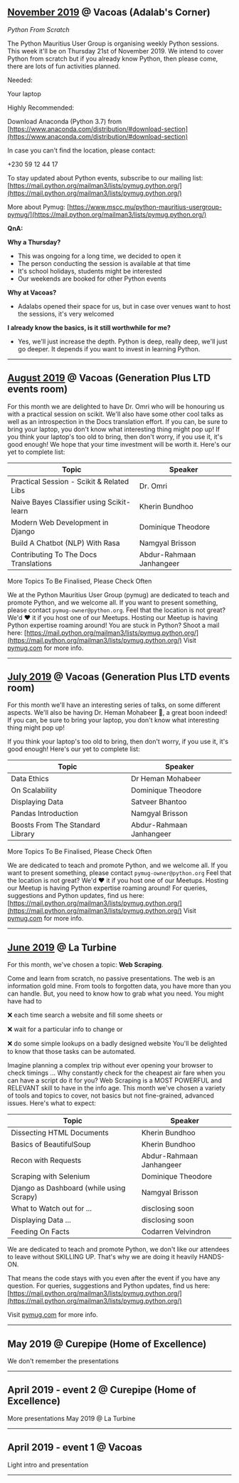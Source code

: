## [November 2019](https://www.meetup.com/MauritiusSoftwareCraftsmanshipCommunity/events/266575713/) @ Vacoas (Adalab's Corner)
_Python From Scratch_ 

The Python Mauritius User Group is organising weekly Python sessions. This week it'll be on Thursday 21st of November 2019. We intend to cover Python from scratch but if you already know Python, then please come, there are lots of fun activities planned.

Needed:

Your laptop

Highly Recommended:

Download Anaconda (Python 3.7) from
[https://www.anaconda.com/distribution/#download-section](https://www.anaconda.com/distribution/#download-section)

In case you can't find the location, please contact:

+230 59 12 44 17

To stay updated about Python events, subscribe to our mailing list:
[https://mail.python.org/mailman3/lists/pymug.python.org/](https://mail.python.org/mailman3/lists/pymug.python.org/)

More about Pymug:
[https://www.mscc.mu/python-mauritius-usergroup-pymug/](https://mail.python.org/mailman3/lists/pymug.python.org/)

**QnA:**

**Why a Thursday?**

- This was ongoing for a long time, we decided to open it
- The person conducting the session is available at that time
- It's school holidays, students might be interested
- Our weekends are booked for other Python events

**Why at Vacoas?**

- Adalabs opened their space for us, but in case over venues want to host the sessions, it's very welcomed

**I already know the basics, is it still worthwhile for me?**

- Yes, we'll just increase the depth. Python is deep, really deep, we'll just go deeper. It depends if you want to invest in learning Python.

<hr>

## [August 2019](https://www.meetup.com/MauritiusSoftwareCraftsmanshipCommunity/events/263309563/) @ Vacoas (Generation Plus LTD events room)

For this month we are delighted to have Dr. Omri who will be honouring us with a practical session on scikit. We'll also have some other cool talks as well as an introspection in the Docs translation effort. If you can, be sure to bring your laptop, you don't know what interesting thing might pop up! If you think your laptop's too old to bring, then don't worry, if you use it, it's good enough! We hope that your time investment will be worth it. Here's our yet to complete list: 

| **Topic** | **Speaker** |
|---|---|
| Practical Session - Scikit & Related Libs | Dr. Omri |
| Naive Bayes Classifier using Scikit-learn | Kherin Bundhoo |
| Modern Web Development in Django | Dominique Theodore |
| Build A Chatbot (NLP) With Rasa | Namgyal Brisson |
| Contributing To The Docs Translations | Abdur-Rahmaan Janhangeer |

More Topics To Be Finalised, Please Check Often 

We at the Python Mauritius User Group (pymug) are dedicated to teach and promote Python, and we welcome all. If you want to present something, please contact `pymug-owner@python.org`. Feel that the location is not great? We'd ❤️ it if you host one of our Meetups. Hosting our Meetup is having Python expertise roaming around! You are stuck in Python? Shoot a mail here: [https://mail.python.org/mailman3/lists/pymug.python.org/](https://mail.python.org/mailman3/lists/pymug.python.org/) Visit [pymug.com](pymug.com) for more info.

<hr>

## [July 2019](https://www.meetup.com/MauritiusSoftwareCraftsmanshipCommunity/events/262900833/) @ Vacoas (Generation Plus LTD events room)

For this month we'll have an interesting series of talks, on some different aspects. We'll also be having Dr. Heman Mohabeer 🎉, a great boon indeed! If you can, be sure to bring your laptop, you don't know what interesting thing might pop up! 

If you think your laptop's too old to bring, then don't worry, if you use it, it's good enough! Here's our yet to complete list: 

| **Topic** | **Speaker** |
|---|---|
| Data Ethics | Dr Heman Mohabeer |
| On Scalability | Dominique Theodore |
| Displaying Data | Satveer Bhantoo |
| Pandas Introduction | Namgyal Brisson |
| Boosts From The Standard Library | Abdur-Rahmaan Janhangeer |

More Topics To Be Finalised, Please Check Often 

We are dedicated to teach and promote Python, and we welcome all. If you want to present something, please contact `pymug-owner@python.org` Feel that the location is not great? We'd ❤️ it if you host one of our Meetups. Hosting our Meetup is having Python expertise roaming around! For queries, suggestions and Python updates, find us here: [https://mail.python.org/mailman3/lists/pymug.python.org/](https://mail.python.org/mailman3/lists/pymug.python.org/) Visit [pymug.com](pymug.com) for more info. 

<hr>

## [June 2019](https://www.meetup.com/MauritiusSoftwareCraftsmanshipCommunity/events/262206827/) @ La Turbine 

For this month, we've chosen a topic: **Web Scraping**. 

Come and learn from scratch, no passive presentations. The web is an information gold mine. From tools to forgotten data, you have more than you can handle. But, you need to know how to grab what you need. You might have had to 

❌ each time search a website and fill some sheets or 

❌ wait for a particular info to change or 

❌ do some simple lookups on a badly designed website You'll be delighted to know that those tasks can be automated. 

Imagine planning a complex trip without ever opening your browser to check timings ... Why constantly check for the cheapest air fare when you can have a script do it for you? Web Scraping is a MOST POWERFUL and RELEVANT skill to have in the info age. This month we've chosen a variety of tools and topics to cover, not basics but not fine-grained, advanced issues. Here's what to expect: 

| **Topic** | **Speaker** |
|---|---|
| Dissecting HTML Documents | Kherin Bundhoo |
| Basics of BeautifulSoup | Kherin Bundhoo |
| Recon with Requests | Abdur-Rahmaan Janhangeer |
| Scraping with Selenium | Dominique Theodore |
| Django as Dashboard (while using Scrapy) | Namgyal Brisson |
| What to Watch out for ... | disclosing soon |
| Displaying Data ... | disclosing soon |
| Feeding On Facts | Codarren Velvindron |

We are dedicated to teach and promote Python, we don't like our attendees to leave without SKILLING UP. That's why we are doing it heavily HANDS-ON. 

That means the code stays with you even after the event if you have any question. For queries, suggestions and Python updates, find us here: [https://mail.python.org/mailman3/lists/pymug.python.org/](https://mail.python.org/mailman3/lists/pymug.python.org/) 

Visit [pymug.com](pymug.com) for more info. 

<hr>



## May 2019 @ Curepipe (Home of Excellence)

We don't remember the presentations

<hr>

## April 2019 - event 2 @ Curepipe (Home of Excellence)

More presentations May 2019 @ La Turbine 

<hr>

## April 2019 - event 1 @ Vacoas 

Light intro and presentation 

<hr>




